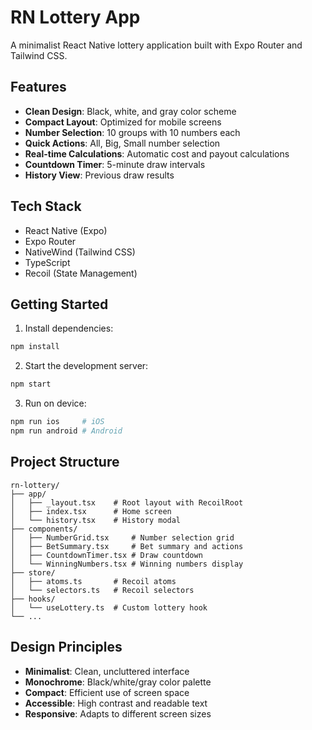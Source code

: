 # RN Lottery App

A minimalist React Native lottery application built with Expo Router and Tailwind CSS.

## Features

- **Clean Design**: Black, white, and gray color scheme
- **Compact Layout**: Optimized for mobile screens
- **Number Selection**: 10 groups with 10 numbers each
- **Quick Actions**: All, Big, Small number selection
- **Real-time Calculations**: Automatic cost and payout calculations
- **Countdown Timer**: 5-minute draw intervals
- **History View**: Previous draw results

## Tech Stack

- React Native (Expo)
- Expo Router
- NativeWind (Tailwind CSS)
- TypeScript
- Recoil (State Management)

## Getting Started

1. Install dependencies:
```bash
npm install
```

2. Start the development server:
```bash
npm start
```

3. Run on device:
```bash
npm run ios     # iOS
npm run android # Android
```

## Project Structure

```
rn-lottery/
├── app/
│   ├── _layout.tsx    # Root layout with RecoilRoot
│   ├── index.tsx      # Home screen
│   └── history.tsx    # History modal
├── components/
│   ├── NumberGrid.tsx     # Number selection grid
│   ├── BetSummary.tsx     # Bet summary and actions
│   ├── CountdownTimer.tsx # Draw countdown
│   └── WinningNumbers.tsx # Winning numbers display
├── store/
│   ├── atoms.ts       # Recoil atoms
│   └── selectors.ts   # Recoil selectors
├── hooks/
│   └── useLottery.ts  # Custom lottery hook
└── ...
```

## Design Principles

- **Minimalist**: Clean, uncluttered interface
- **Monochrome**: Black/white/gray color palette
- **Compact**: Efficient use of screen space
- **Accessible**: High contrast and readable text
- **Responsive**: Adapts to different screen sizes
